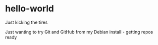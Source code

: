 # hello-world
Just kicking the tires

Just wanting to try Git and GitHub from my Debian install - getting repos ready

